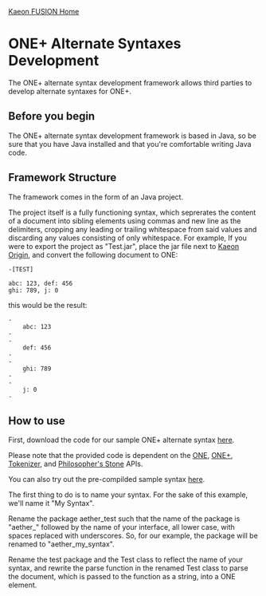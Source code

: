 [Kaeon FUSION Home](https://github.com/Gallery-of-Kaeon/Kaeon-FUSION/blob/master/README.md)

# ONE+ Alternate Syntaxes Development

The ONE+ alternate syntax development framework allows third parties to develop alternate syntaxes for ONE+.

## Before you begin

The ONE+ alternate syntax development framework is based in Java,
so be sure that you have Java installed and that you're comfortable writing Java code.

## Framework Structure

The framework comes in the form of an Java project.

The project itself is a fully functioning syntax,
which seprerates the content of a document into sibling elements using commas and new line as the delimiters,
cropping any leading or trailing whitespace from said values and discarding any values consisting of only whitespace.
For example,
If you were to export the project as "Test.jar",
place the jar file next to [Kaeon Origin](https://github.com/Gallery-of-Kaeon/Kaeon-FUSION/blob/master/Kaeon%20FUSION/IDE/README.md),
and convert the following document to ONE:

    -[TEST]

    abc: 123, def: 456
    ghi: 789, j: 0

this would be the result:

    -
    	abc: 123
    -
    -
    	def: 456
    -
    -
    	ghi: 789
    -
    -
    	j: 0
    -

## How to use

First, download the code for our sample ONE+ alternate syntax [here](https://github.com/Gallery-of-Kaeon/Kaeon-FUSION/blob/master/Kaeon%20FUSION/Module%20Development%20Framework/Syntaxes/Test%20Syntax/Source).

Please note that the provided code is dependent on the [ONE](https://github.com/Gallery-of-Kaeon/Kaeon-FUSION/tree/master/Kaeon%20FUSION/APIs/ONE/Library),
[ONE+](https://github.com/Gallery-of-Kaeon/Kaeon-FUSION/tree/master/Kaeon%20FUSION/APIs/FUSION/Library),
[Tokenizer](https://github.com/Gallery-of-Kaeon/Kaeon-FUSION/tree/master/Kaeon%20FUSION/APIs/Tokenizer/Library),
and [Philosopher's Stone](https://github.com/Gallery-of-Kaeon/Philosophers-Stone/tree/master/Philosopher's%20Stone/API/Java/Library) APIs.

You can also try out the pre-compilded sample syntax [here](https://github.com/Gallery-of-Kaeon/Kaeon-FUSION/blob/master/Kaeon%20FUSION/Module%20Development%20Framework/Syntaxes/Test%20Syntaxes/Syntaxes/Test.jar?raw=true).

The first thing to do is to name your syntax.
For the sake of this example,
we'll name it "My Syntax".

Rename the package aether_test such that the name of the package is "aether_" followed by the name of your interface,
all lower case,
with spaces replaced with underscores.
So,
for our example,
the package will be renamed to "aether_my_syntax".

Rename the test package and the Test class to reflect the name of your syntax,
and rewrite the parse function in the renamed Test class to parse the document,
which is passed to the function as a string, into a ONE element.